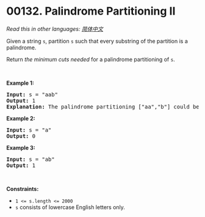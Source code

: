# 00132. Palindrome Partitioning II

  _Read this in other languages:_
    [_简体中文_](README.zh-CN.md)

<p>Given a string <code>s</code>, partition <code>s</code> such that every substring of the partition is a palindrome.</p>

<p>Return <em>the minimum cuts needed</em> for a palindrome partitioning of <code>s</code>.</p>

<p>&nbsp;</p>
<p><strong>Example 1:</strong></p>

<pre>
<strong>Input:</strong> s = &quot;aab&quot;
<strong>Output:</strong> 1
<strong>Explanation:</strong> The palindrome partitioning [&quot;aa&quot;,&quot;b&quot;] could be produced using 1 cut.
</pre>

<p><strong>Example 2:</strong></p>

<pre>
<strong>Input:</strong> s = &quot;a&quot;
<strong>Output:</strong> 0
</pre>

<p><strong>Example 3:</strong></p>

<pre>
<strong>Input:</strong> s = &quot;ab&quot;
<strong>Output:</strong> 1
</pre>

<p>&nbsp;</p>
<p><strong>Constraints:</strong></p>

<ul>
	<li><code>1 &lt;= s.length &lt;= 2000</code></li>
	<li><code>s</code> consists of lowercase English letters only.</li>
</ul>
